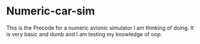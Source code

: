 # Numeric-car-sim
This is the Precode for a numeric avionic simulator I am thinking of doing. It is very basic and dumb and I am testing my knowledge of oop.
